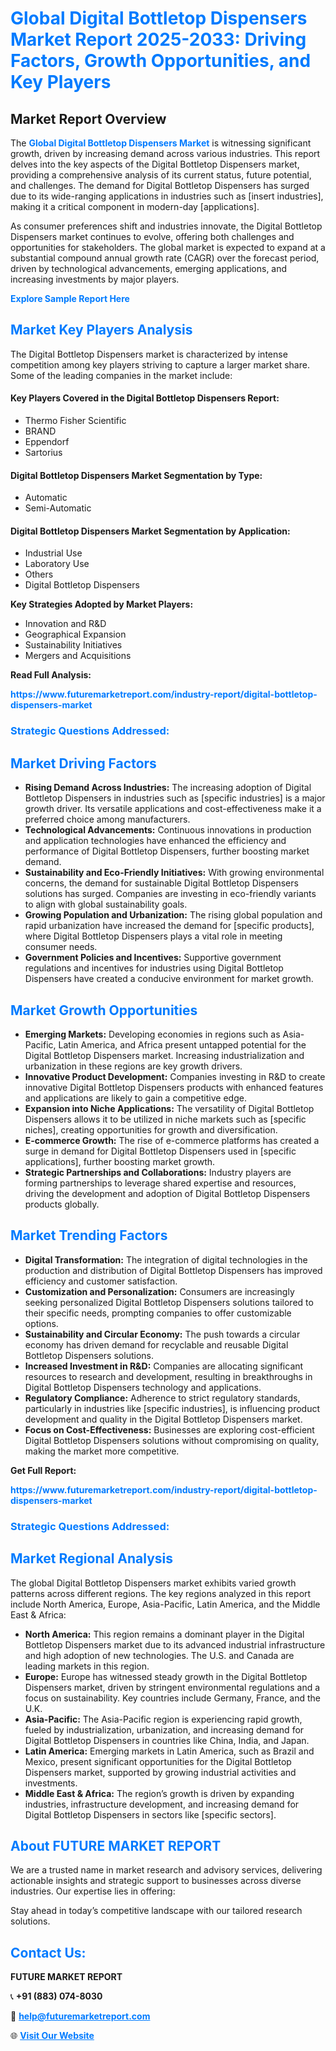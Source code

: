 <h1 style="color: #007BFF;">Global Digital Bottletop Dispensers Market Report 2025-2033: Driving Factors, Growth Opportunities, and Key Players</h1>

<section id="overview">
<h2>Market Report Overview</h2>
<p>The <a href="https://www.futuremarketreport.com/industry-report/digital-bottletop-dispensers-market" style="color: #007BFF; text-decoration: none;"><strong>Global Digital Bottletop Dispensers Market</strong></a> is witnessing significant growth, driven by increasing demand across various industries. This report delves into the key aspects of the Digital Bottletop Dispensers market, providing a comprehensive analysis of its current status, future potential, and challenges. The demand for Digital Bottletop Dispensers has surged due to its wide-ranging applications in industries such as [insert industries], making it a critical component in modern-day [applications].</p>
<p>As consumer preferences shift and industries innovate, the Digital Bottletop Dispensers market continues to evolve, offering both challenges and opportunities for stakeholders. The global market is expected to expand at a substantial compound annual growth rate (CAGR) over the forecast period, driven by technological advancements, emerging applications, and increasing investments by major players.</p>
</section>

<section id="overview">
<p><a href="https://www.futuremarketreport.com/request-sample/reportId=128268" style="color: #007BFF; text-decoration: none;"><strong>Explore Sample Report Here</strong></a></p>
</section>

<section id="key-players">
<h2 style="color: #007BFF;">Market Key Players Analysis</h2>
<p>The Digital Bottletop Dispensers market is characterized by intense competition among key players striving to capture a larger market share. Some of the leading companies in the market include:</p>
<h4>Key Players Covered in the Digital Bottletop Dispensers Report:</h4>
<ul><li>Thermo Fisher Scientific</li><li>BRAND</li><li>Eppendorf</li><li>Sartorius</li></ul>
<h4>Digital Bottletop Dispensers Market Segmentation by Type:</h4>
<ul><li>Automatic</li><li>Semi-Automatic</li></ul>

<h4>Digital Bottletop Dispensers Market Segmentation by Application:</h4>
<ul><li>Industrial Use</li><li>Laboratory Use</li><li>Others</li><li>Digital Bottletop Dispensers</li></ul>
<p><strong>Key Strategies Adopted by Market Players:</strong></p>
<ul>
<li>Innovation and R&D</li>
<li>Geographical Expansion</li>
<li>Sustainability Initiatives</li>
<li>Mergers and Acquisitions</li>
</ul>
</section>

<section>
<p><strong>Read Full Analysis: </strong></p><a href="https://www.futuremarketreport.com/industry-report/digital-bottletop-dispensers-market" style="color: #007BFF; text-decoration: none;"><strong>https://www.futuremarketreport.com/industry-report/digital-bottletop-dispensers-market</strong></a>
<h3 style="color: #007BFF;">Strategic Questions Addressed:</h3>
</section>

<section id="driving-factors">
<h2 style="color: #007BFF;">Market Driving Factors</h2>
<ul>
<li><strong>Rising Demand Across Industries:</strong> The increasing adoption of Digital Bottletop Dispensers in industries such as [specific industries] is a major growth driver. Its versatile applications and cost-effectiveness make it a preferred choice among manufacturers.</li>
<li><strong>Technological Advancements:</strong> Continuous innovations in production and application technologies have enhanced the efficiency and performance of Digital Bottletop Dispensers, further boosting market demand.</li>
<li><strong>Sustainability and Eco-Friendly Initiatives:</strong> With growing environmental concerns, the demand for sustainable Digital Bottletop Dispensers solutions has surged. Companies are investing in eco-friendly variants to align with global sustainability goals.</li>
<li><strong>Growing Population and Urbanization:</strong> The rising global population and rapid urbanization have increased the demand for [specific products], where Digital Bottletop Dispensers plays a vital role in meeting consumer needs.</li>
<li><strong>Government Policies and Incentives:</strong> Supportive government regulations and incentives for industries using Digital Bottletop Dispensers have created a conducive environment for market growth.</li>
</ul>
</section>

<section id="growth-opportunities">
<h2 style="color: #007BFF;">Market Growth Opportunities</h2>
<ul>
<li><strong>Emerging Markets:</strong> Developing economies in regions such as Asia-Pacific, Latin America, and Africa present untapped potential for the Digital Bottletop Dispensers market. Increasing industrialization and urbanization in these regions are key growth drivers.</li>
<li><strong>Innovative Product Development:</strong> Companies investing in R&D to create innovative Digital Bottletop Dispensers products with enhanced features and applications are likely to gain a competitive edge.</li>
<li><strong>Expansion into Niche Applications:</strong> The versatility of Digital Bottletop Dispensers allows it to be utilized in niche markets such as [specific niches], creating opportunities for growth and diversification.</li>
<li><strong>E-commerce Growth:</strong> The rise of e-commerce platforms has created a surge in demand for Digital Bottletop Dispensers used in [specific applications], further boosting market growth.</li>
<li><strong>Strategic Partnerships and Collaborations:</strong> Industry players are forming partnerships to leverage shared expertise and resources, driving the development and adoption of Digital Bottletop Dispensers products globally.</li>
</ul>
</section>

<section id="trending-factors">
<h2 style="color: #007BFF;">Market Trending Factors</h2>
<ul>
<li><strong>Digital Transformation:</strong> The integration of digital technologies in the production and distribution of Digital Bottletop Dispensers has improved efficiency and customer satisfaction.</li>
<li><strong>Customization and Personalization:</strong> Consumers are increasingly seeking personalized Digital Bottletop Dispensers solutions tailored to their specific needs, prompting companies to offer customizable options.</li>
<li><strong>Sustainability and Circular Economy:</strong> The push towards a circular economy has driven demand for recyclable and reusable Digital Bottletop Dispensers solutions.</li>
<li><strong>Increased Investment in R&D:</strong> Companies are allocating significant resources to research and development, resulting in breakthroughs in Digital Bottletop Dispensers technology and applications.</li>
<li><strong>Regulatory Compliance:</strong> Adherence to strict regulatory standards, particularly in industries like [specific industries], is influencing product development and quality in the Digital Bottletop Dispensers market.</li>
<li><strong>Focus on Cost-Effectiveness:</strong> Businesses are exploring cost-efficient Digital Bottletop Dispensers solutions without compromising on quality, making the market more competitive.</li>
</ul>
</section>

<section>
<p><strong>Get Full Report: </strong></p><a href="https://www.futuremarketreport.com/industry-report/digital-bottletop-dispensers-market" style="color: #007BFF; text-decoration: none;"><strong>https://www.futuremarketreport.com/industry-report/digital-bottletop-dispensers-market</strong></a>
<h3 style="color: #007BFF;">Strategic Questions Addressed:</h3>
</section>


<section id="regional-analysis">
<h2 style="color: #007BFF;">Market Regional Analysis</h2>
<p>The global Digital Bottletop Dispensers market exhibits varied growth patterns across different regions. The key regions analyzed in this report include North America, Europe, Asia-Pacific, Latin America, and the Middle East & Africa:</p>
<ul>
<li><strong>North America:</strong> This region remains a dominant player in the Digital Bottletop Dispensers market due to its advanced industrial infrastructure and high adoption of new technologies. The U.S. and Canada are leading markets in this region.</li>
<li><strong>Europe:</strong> Europe has witnessed steady growth in the Digital Bottletop Dispensers market, driven by stringent environmental regulations and a focus on sustainability. Key countries include Germany, France, and the U.K.</li>
<li><strong>Asia-Pacific:</strong> The Asia-Pacific region is experiencing rapid growth, fueled by industrialization, urbanization, and increasing demand for Digital Bottletop Dispensers in countries like China, India, and Japan.</li>
<li><strong>Latin America:</strong> Emerging markets in Latin America, such as Brazil and Mexico, present significant opportunities for the Digital Bottletop Dispensers market, supported by growing industrial activities and investments.</li>
<li><strong>Middle East & Africa:</strong> The region’s growth is driven by expanding industries, infrastructure development, and increasing demand for Digital Bottletop Dispensers in sectors like [specific sectors].</li>
</ul>
</section>

<footer>
<h2 style="color: #007BFF;">About FUTURE MARKET REPORT</h2>
<p>We are a trusted name in market research and advisory services, delivering actionable insights and strategic support to businesses across diverse industries. Our expertise lies in offering:</p>

<p>Stay ahead in today’s competitive landscape with our tailored research solutions.</p>

<h2 style="color: #007BFF;">Contact Us:</h2>
<p><strong>FUTURE MARKET REPORT</strong></p>
<p>📞 <strong>+91 (883) 074-8030</strong></p>
<p>📧 <strong><a href="mailto:help@futuremarketreport.com" style="color: #007BFF;">help@futuremarketreport.com</a></strong></p>
<p>🌐 <strong><a href="https://www.futuremarketreport.com/" style="color: #007BFF;">Visit Our Website</a></strong></p>
</footer>